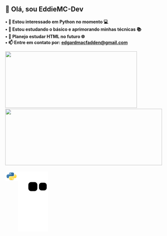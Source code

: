 ## 👋 Olá, sou EddieMC-Dev
<strong>• 👀 Estou interessado em Python no momento 💻</br></strong>
<strong>• 🌱 Estou estudando o básico e aprimorando minhas técnicas 📚</br></strong>
<strong>• 🔮 Planejo estudar HTML no futuro 🌐</br></strong>
<strong>• 📫 Entre em contato por: <a href="">edgardmacfadden@gmail.com</strong>
<div align="left">
  <a href="https://github.com/rafaballerini">
  <img height="180em" width="420cm" top="15px" src="https://github-readme-stats.vercel.app/api?username=EddieMC-Dev&show_icons=true&theme=radical&include_all_commits=true&count_private=true">
  <img height="180em" width="500cm" src="https://github-readme-stats.vercel.app/api/top-langs/?username=EddieMC-Dev&layout=compact&langs_count=7&theme=radical">
</div>
<div style="display: inline_block"><br>
  <img align="left" alt="Eddie-Python" height="30" width="40" src="https://raw.githubusercontent.com/devicons/devicon/master/icons/python/python-original.svg">
</div>
<div>
  <img align="left" src="https://github.com/rafaballerini/rafaballerini/blob/output/github-contribution-grid-snake.svg">
</div>
<!---
EddieMC-Dev/EddieMC-Dev is a ✨ special ✨ repository because its `README.md` (this file) appears on your GitHub profile.
You can click the Preview link to take a look at your changes.
--->
